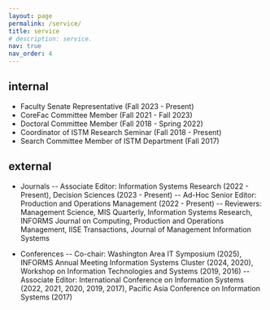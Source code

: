 ```yaml
---
layout: page
permalink: /service/
title: service
# description: service.
nav: true
nav_order: 4
---
```


## internal
- Faculty Senate Representative (Fall 2023 - Present) 
- CoreFac Committee Member (Fall 2021 - Fall 2023) 
- Doctoral Committee Member (Fall 2018 - Spring 2022)
- Coordinator of ISTM Research Seminar (Fall 2018 - Present) 
- Search Committee Member of ISTM Department (Fall 2017)

## external
- Journals 
-- Associate Editor: Information Systems Research (2022 - Present), Decision Sciences (2023 - Present)
-- Ad-Hoc Senior Editor: Production and Operations Management (2022 - Present)
-- Reviewers: Management Science, MIS Quarterly, Information Systems Research, INFORMS Journal on Computing, Production and Operations Management, IISE Transactions, Journal of Management Information Systems

- Conferences
-- Co-chair: Washington Area IT Symposium (2025), INFORMS Annual Meeting Information Systems Cluster (2024, 2020), Workshop on Information Technologies and Systems (2019, 2016)
-- Associate Editor: International Conference on Information Systems (2022, 2021, 2020, 2019, 2017), Pacific Asia Conference on Information Systems (2017)
